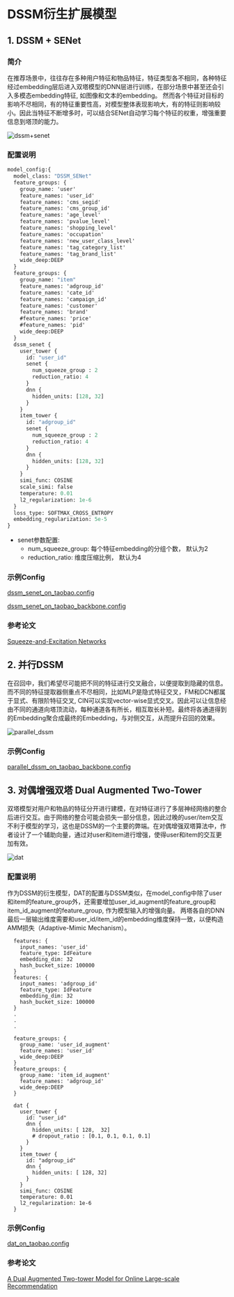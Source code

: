 # DSSM衍生扩展模型

## 1. DSSM + SENet

### 简介

在推荐场景中，往往存在多种用户特征和物品特征，特征类型各不相同，各种特征经过embedding层后进入双塔模型的DNN层进行训练，在部分场景中甚至还会引入多模态embedding特征, 如图像和文本的embedding。
然而各个特征对目标的影响不尽相同，有的特征重要性高，对模型整体表现影响大，有的特征则影响较小。因此当特征不断增多时，可以结合SENet自动学习每个特征的权重，增强重要信息到塔顶的能力。

![dssm+senet](../../images/models/dssm+senet.png)

### 配置说明

```protobuf
model_config:{
  model_class: "DSSM_SENet"
  feature_groups: {
    group_name: 'user'
    feature_names: 'user_id'
    feature_names: 'cms_segid'
    feature_names: 'cms_group_id'
    feature_names: 'age_level'
    feature_names: 'pvalue_level'
    feature_names: 'shopping_level'
    feature_names: 'occupation'
    feature_names: 'new_user_class_level'
    feature_names: 'tag_category_list'
    feature_names: 'tag_brand_list'
    wide_deep:DEEP
  }
  feature_groups: {
    group_name: "item"
    feature_names: 'adgroup_id'
    feature_names: 'cate_id'
    feature_names: 'campaign_id'
    feature_names: 'customer'
    feature_names: 'brand'
    #feature_names: 'price'
    #feature_names: 'pid'
    wide_deep:DEEP
  }
  dssm_senet {
    user_tower {
      id: "user_id"
      senet {
        num_squeeze_group : 2
        reduction_ratio: 4
      }
      dnn {
        hidden_units: [128, 32]
      }
    }
    item_tower {
      id: "adgroup_id"
      senet {
        num_squeeze_group : 2
        reduction_ratio: 4
      }
      dnn {
        hidden_units: [128, 32]
      }
    }
    simi_func: COSINE
    scale_simi: false
    temperature: 0.01
    l2_regularization: 1e-6
  }
  loss_type: SOFTMAX_CROSS_ENTROPY
  embedding_regularization: 5e-5
}
```

- senet参数配置:
  - num_squeeze_group: 每个特征embedding的分组个数， 默认为2
  - reduction_ratio: 维度压缩比例， 默认为4

### 示例Config

[dssm_senet_on_taobao.config](https://github.com/alibaba/EasyRec/tree/master/examples/configs/dssm_senet_on_taobao.config)

[dssm_senet_on_taobao_backbone.config](https://github.com/alibaba/EasyRec/tree/master/samples/model_config/dssm_senet_on_taobao_backbone.config)

### 参考论文

[Squeeze-and-Excitation Networks](https://arxiv.org/abs/1709.01507)

## 2. 并行DSSM

在召回中，我们希望尽可能把不同的特征进行交叉融合，以便提取到隐藏的信息。而不同的特征提取器侧重点不尽相同，比如MLP是隐式特征交叉，FM和DCN都属于显式、有限阶特征交叉, CIN可以实现vector-wise显式交叉。因此可以让信息经由不同的通道向塔顶流动，每种通道各有所长，相互取长补短。最终将各通道得到的Embedding聚合成最终的Embedding，与对侧交互，从而提升召回的效果。

![parallel_dssm](../../images/models/parallel_dssm.png)

### 示例Config

[parallel_dssm_on_taobao_backbone.config](https://github.com/alibaba/EasyRec/tree/master/samples/model_config/parallel_dssm_on_taobao_backbone.config)

## 3. 对偶增强双塔 Dual Augmented Two-Tower

双塔模型对用户和物品的特征分开进行建模，在对特征进行了多层神经网络的整合后进行交互。由于网络的整合可能会损失一部分信息，因此过晚的user/item交互不利于模型的学习，这也是DSSM的一个主要的弊端。在对偶增强双塔算法中，作者设计了一个辅助向量，通过对user和item进行增强，使得user和item的交互更加有效。

![dat](../../images/models/DAT.png)

### 配置说明

作为DSSM的衍生模型，DAT的配置与DSSM类似，在model_config中除了user和item的feature_group外，还需要增加user_id_augment的feature_group和item_id_augment的feature_group, 作为模型输入的增强向量。
两塔各自的DNN最后一层输出维度需要和user_id/item_id的embedding维度保持一致，以便构造AMM损失（Adaptive-Mimic Mechanism）。

```
  features: {
    input_names: 'user_id'
    feature_type: IdFeature
    embedding_dim: 32
    hash_bucket_size: 100000
  }
  features: {
    input_names: 'adgroup_id'
    feature_type: IdFeature
    embedding_dim: 32
    hash_bucket_size: 100000
  }
  .
  .
  .

  feature_groups: {
    group_name: 'user_id_augment'
    feature_names: 'user_id'
    wide_deep:DEEP
  }
  feature_groups: {
    group_name: 'item_id_augment'
    feature_names: 'adgroup_id'
    wide_deep:DEEP
  }

  dat {
    user_tower {
      id: "user_id"
      dnn {
        hidden_units: [ 128,  32]
        # dropout_ratio : [0.1, 0.1, 0.1, 0.1]
      }
    }
    item_tower {
      id: "adgroup_id"
      dnn {
        hidden_units: [ 128, 32]
      }
    }
    simi_func: COSINE
    temperature: 0.01
    l2_regularization: 1e-6
  }
```

### 示例Config

[dat_on_taobao.config](https://github.com/alibaba/EasyRec/tree/master/samples/model_config/dat_on_taobao.config)

### 参考论文

[A Dual Augmented Two-tower Model for Online Large-scale Recommendation](https://dlp-kdd.github.io/assets/pdf/DLP-KDD_2021_paper_4.pdf)
